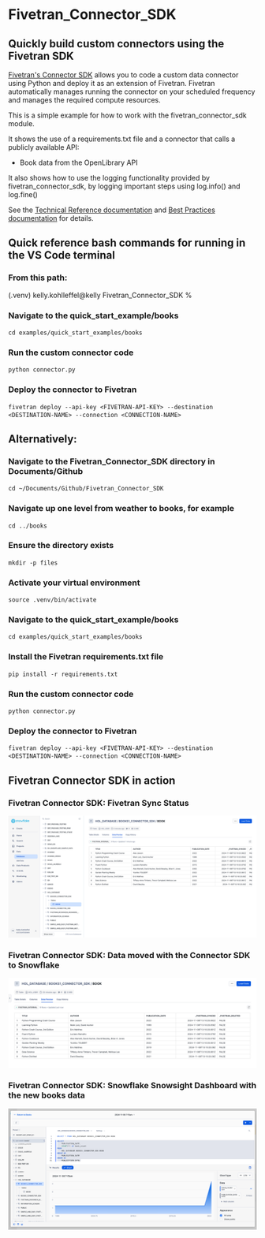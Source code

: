 # Fivetran_Connector_SDK
 ## Quickly build custom connectors using the Fivetran SDK

[Fivetran's Connector SDK](https://fivetran.com/docs/connectors/connector-sdk) allows you to code a custom data connector using Python and deploy it as an extension of Fivetran. Fivetran automatically manages running the connector on your scheduled frequency and manages the required compute resources.

This is a simple example for how to work with the fivetran_connector_sdk module. 

It shows the use of a requirements.txt file and a connector that calls a publicly available API:

- Book data from the OpenLibrary API

It also shows how to use the logging functionality provided by fivetran_connector_sdk, by logging important steps using log.info() and log.fine()

See the [Technical Reference documentation](https://fivetran.com/docs/connectors/connector-sdk/technical-reference#update) and [Best Practices documentation](https://fivetran.com/docs/connectors/connector-sdk/best-practices) for details.

## Quick reference bash commands for running in the VS Code terminal

### From this path: 
(.venv) kelly.kohlleffel@kelly Fivetran_Connector_SDK %

### Navigate to the quick_start_example/books
```
cd examples/quick_start_examples/books
```
### Run the custom connector code
```
python connector.py
```
### Deploy the connector to Fivetran
```
fivetran deploy --api-key <FIVETRAN-API-KEY> --destination <DESTINATION-NAME> --connection <CONNECTION-NAME>
```
## Alternatively: 

### Navigate to the Fivetran_Connector_SDK directory in Documents/Github
```
cd ~/Documents/Github/Fivetran_Connector_SDK
```
### Navigate up one level from weather to books, for example
```
cd ../books
```
### Ensure the directory exists
```
mkdir -p files
```
### Activate your virtual environment
```
source .venv/bin/activate
```
### Navigate to the quick_start_example/books
```
cd examples/quick_start_examples/books
```
### Install the Fivetran requirements.txt file
```
pip install -r requirements.txt
```
### Run the custom connector code
```
python connector.py
```
### Deploy the connector to Fivetran
```
fivetran deploy --api-key <FIVETRAN-API-KEY> --destination <DESTINATION-NAME> --connection <CONNECTION-NAME>
```
## Fivetran Connector SDK in action

### Fivetran Connector SDK: Fivetran Sync Status

![Fivetran Sync Status Screenshot](./images/fivetran_syncstatus_books1_connector_sdk.png)

### Fivetran Connector SDK: Data moved with the Connector SDK to Snowflake

![Snowflake Snowsight Data Preview Screenshot](./images/snowflake_snowsight_datapreview2_books1_connector_sdk.png)

### Fivetran Connector SDK: Snowflake Snowsight Dashboard with the new books data

![Snowflake Snowsight Dashboard Screenshot](./images/snowflake_snowsight_dashboard_books1_connector_sdk.png)
